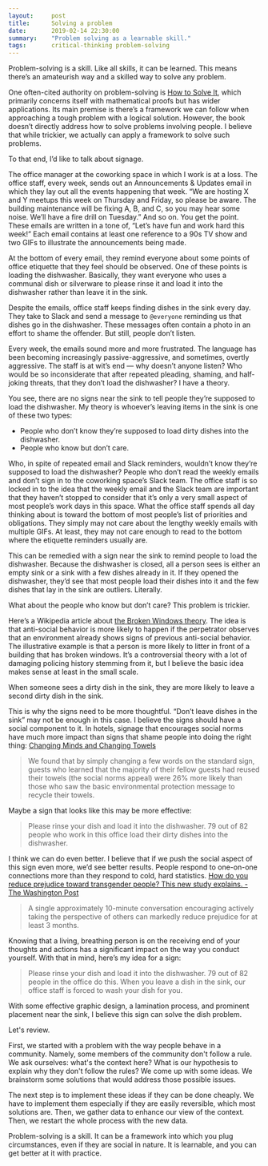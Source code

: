 ```yaml
---
layout:     post
title:      Solving a problem
date:       2019-02-14 22:30:00
summary:    "Problem solving as a learnable skill."
tags:       critical-thinking problem-solving
---
```



Problem-solving is a skill. Like all skills, it can be learned. This means there’s an amateurish way and a skilled way to solve any problem.

One often-cited authority on problem-solving is [How to Solve It](https://smile.amazon.com/How-Solve-Mathematical-Princeton-Science/dp/069116407X), which primarily concerns itself with mathematical proofs but has wider applications. Its main premise is there’s a framework we can follow when approaching a tough problem with a logical solution. However, the book doesn’t directly address how to solve problems involving people. I believe that while trickier, we actually can apply a framework to solve such problems.

To that end, I’d like to talk about signage.

The office manager at the coworking space in which I work is at a loss. The office staff, every week, sends out an Announcements & Updates email in which they lay out all the events happening that week. “We are hosting X and Y meetups this week on Thursday and Friday, so please be aware. The building maintenance will be fixing A, B, and C, so you may hear some noise. We’ll have a fire drill on Tuesday.” And so on. You get the point. These emails are written in a tone of, “Let’s have fun and work hard this week!” Each email contains at least one reference to a 90s TV show and two GIFs to illustrate the announcements being made.

At the bottom of every email, they remind everyone about some points of office etiquette that they feel should be observed. One of these points is loading the dishwasher. Basically, they want everyone who uses a communal dish or silverware to please rinse it and load it into the dishwasher rather than leave it in the sink.

Despite the emails, office staff keeps finding dishes in the sink every day. They take to Slack and send a message to `@everyone` reminding us that dishes go in the dishwasher. These messages often contain a photo in an effort to shame the offender. But still, people don’t listen.

Every week, the emails sound more and more frustrated. The language has been becoming increasingly passive-aggressive, and sometimes, overtly aggressive. The staff is at wit’s end — why doesn’t anyone listen? Who would be so inconsiderate that after repeated pleading, shaming, and half-joking threats, that they don’t load the dishwasher?
I have a theory.

You see, there are no signs near the sink to tell people they’re supposed to load the dishwasher. My theory is whoever’s leaving items in the sink is one of these two types:

* People who don’t know they’re supposed to load dirty dishes into the dishwasher.
* People who know but don’t care.

Who, in spite of repeated email and Slack reminders, wouldn’t know they’re supposed to load the dishwasher? People who don’t read the weekly emails and don’t sign in to the coworking space’s Slack team. The office staff is so locked in to the idea that the weekly email and the Slack team are important that they haven’t stopped to consider that it’s only a very small aspect of most people’s work days in this space. What the office staff spends all day thinking about is toward the bottom of most people’s list of priorities and obligations. They simply may not care about the lengthy weekly emails with multiple GIFs. At least, they may not care enough to read to the bottom where the etiquette reminders usually are.

This can be remedied with a sign near the sink to remind people to load the dishwasher. Because the dishwasher is closed, all a person sees is either an empty sink or a sink with a few dishes already in it. If they opened the dishwasher, they’d see that most people load their dishes into it and the few dishes that lay in the sink are outliers. Literally.

What about the people who know but don’t care? This problem is trickier.

Here’s a Wikipedia article about [the Broken Windows theory](https://www.wikiwand.com/en/Broken_windows_theory#/Article_and_crime_prevention). The idea is that anti-social behavior is more likely to happen if the perpetrator observes that an environment already shows signs of previous anti-social behavior. The illustrative example is that a person is more likely to litter in front of a building that has broken windows. It’s a controversial theory with a lot of damaging policing history stemming from it, but I believe the basic idea makes sense at least in the small scale.

When someone sees a dirty dish in the sink, they are more likely to leave a second dirty dish in the sink.

This is why the signs need to be more thoughtful. “Don’t leave dishes in the sink” may not be enough in this case. I believe the signs should have a social component to it. In hotels, signage that encourages social norms have much more impact than signs that shame people into doing the right thing: [Changing Minds and Changing Towels](https://www.psychologytoday.com/intl/blog/yes/200808/changing-minds-and-changing-towels)

> We found that by simply changing a few words on the standard sign, guests who learned that the majority of their fellow guests had reused their towels (the social norms appeal) were 26% more likely than those who saw the basic environmental protection message to recycle their towels.

Maybe a sign that looks like this may be more effective:

> Please rinse your dish and load it into the dishwasher. 79 out of 82 people who work in this office load their dirty dishes into the dishwasher.

I think we can do even better. I believe that if we push the social aspect of this sign even more, we’d see better results. People respond to one-on-one connections more than they respond to cold, hard statistics. [How do you reduce prejudice toward transgender people? This new study explains. - The Washington Post](https://www.washingtonpost.com/news/monkey-cage/wp/2016/04/07/how-do-you-soften-attitudes-about-transgender-people-this-new-study-explains/?utm_term=.d0edea26ecc6)

> A single approximately 10-minute conversation encouraging actively taking the perspective of others can markedly reduce prejudice for at least 3 months.

Knowing that a living, breathing person is on the receiving end of your thoughts and actions has a significant impact on the way you conduct yourself. With that in mind, here’s my idea for a sign:

> Please rinse your dish and load it into the dishwasher. 79 out of 82 people in the office do this. When you leave a dish in the sink, our office staff is forced to wash your dish for you.

With some effective graphic design, a lamination process, and prominent placement near the sink, I believe this sign can solve the dish problem.

Let's review.

First, we started with a problem with the way people behave in a community. Namely, some members of the community don't follow a rule. We ask ourselves: what's the context here? What is our hypothesis to explain why they don't follow the rules? We come up with some ideas. We brainstorm some solutions that would address those possible issues.

The next step is to implement these ideas if they can be done cheaply. We have to implement them especially if they are easily reversible, which most solutions are. Then, we gather data to enhance our view of the context. Then, we restart the whole process with the new data.

Problem-solving is a skill. It can be a framework into which you plug circumstances, even if they are social in nature. It is learnable, and you can get better at it with practice.
